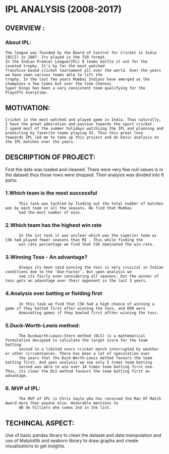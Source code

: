 # IPL ANALYSIS (2008-2017)

## OVERVIEW : 
### About IPL:
    The league was founded by the Board of Control for Cricket in India (BCCI) in 2007. Its played in the T20 format. 
    In the Indian Premier League(IPL) 8 teams battle it out for the coveted trophy. It's by far the most watched 
    franchise based cricket tournament all over the world. Over the years we have seen various teams able to lift the 
    trophy. In the last few years Mumbai Indians have emerged as the champions a few times but over the time Chennai 
    Super Kings has been a very consistent team qualifying for the Playoffs everytime.

## MOTIVATION:
    Cricket is the most watched and played game in India. Thus naturally, I have the great admiration and passion towards the sport cricket.
    I spend most of the summer holidays watchiing the IPL and planning and predicting my favorite teams playing XI. Thus this great love 
    towwards IPL led me to take up this project and do basic analysis on the IPL matches over the years.

## DESCRIPTION OF PROJECT:
First the data was loaded and cleaned. There were very few null values is in the dataset thus those rows were dropped.
Then analysis was divided into 6 parts:
  ### 1.Which team is the most successful
          This task was tackled by finding out the total number of matches won by each team in all the seasons. We find that Mumbai
          had the most number of wins.
  ### 2.Which team has the highest win rate
          In the 1st task it was unclear which was the superior team as CSK had played fewer seasons than MI . Thus while finding the 
          win rate percentage we find that CSK dominated the win-rate.
  ### 3.Winning Toss - An advantage?
          Always its been said winning the toss is very cruicial in Indian conditions due to the 'Due-Factor'. But upon analysis we 
          see its fairly even considering all seasons, but the winner of toss gets an adavntage over their opponent in the last 3 years.
  ### 4.Analysis over batting or fielding first
          In this task we find that CSK had a high chance of winning a game if they batted first after winning the toss, and KKR were 
          dominating games if they bowled first aftter winning the toss.
  ### 5.Duck-Worth-Lewis method:
          The Duckworth–Lewis–Stern method (DLS) is a mathematical formulation designed to calculate the target score for the team batting
          second in a limited overs cricket match interrupted by weather or other circumstances. There has been a lot of speculation over
          the years that the Duck-Worth-Lewis method favours the team batting first. And upon analysis we see only 5 times team batting 
          second was able to win over 14 times team batting first one. Thus, its clear the DLS method favours the team batting first an advantage.
  ### 6. MVP of IPL:
          The MVP of IPL is Chris Gayle who has received the Man Of Match Award more than anyone else. Honorable mentions to 
          AB de Villiers who comes 2nd in the list.
    
## TECHINCAL ASPECT:
Use of basic pandas library to clean the dataset and data manipulation and use of Matplotlib and seaborn library to draw
graphs and create visualizations to get insights. 
       
  
